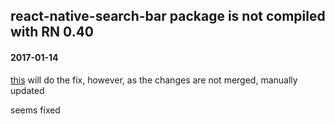 ## react-native-search-bar package is not compiled with RN 0.40
#### 2017-01-14
[this](https://github.com/umhan35/react-native-search-bar/pull/105) will do the fix,
however, as the changes are not merged, manually updated

seems fixed